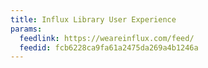 ```yaml
---
title: Influx Library User Experience
params:
  feedlink: https://weareinflux.com/feed/
  feedid: fcb6228ca9fa61a2475da269a4b1246a
---
```

